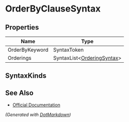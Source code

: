 # OrderByClauseSyntax

## Properties

| Name           | Type                                                  |
| -------------- | ----------------------------------------------------- |
| OrderByKeyword | SyntaxToken                                           |
| Orderings      | SyntaxList\<[OrderingSyntax](SeparatedSyntaxList.md)> |

## SyntaxKinds

## See Also

* [Official Documentation](https://docs.microsoft.com/en-us/dotnet/api/microsoft.codeanalysis.csharp.syntax.orderbyclausesyntax)


*\(Generated with [DotMarkdown](http://github.com/JosefPihrt/DotMarkdown)\)*